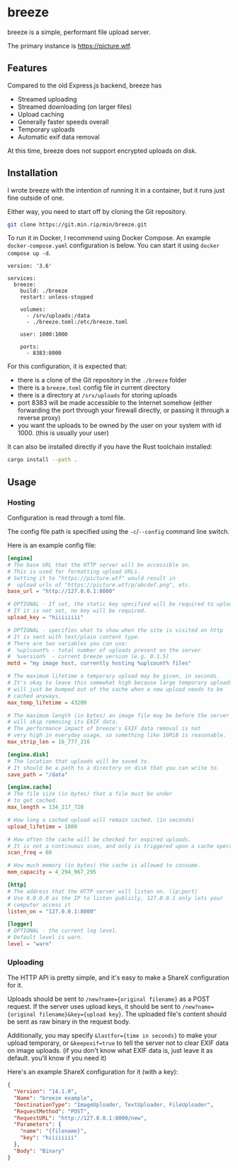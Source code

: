 # breeze
breeze is a simple, performant file upload server.

The primary instance is https://picture.wtf.

## Features
Compared to the old Express.js backend, breeze has
- Streamed uploading
- Streamed downloading (on larger files)
- Upload caching
- Generally faster speeds overall
- Temporary uploads
- Automatic exif data removal

At this time, breeze does not support encrypted uploads on disk.

## Installation
I wrote breeze with the intention of running it in a container, but it runs just fine outside of one.

Either way, you need to start off by cloning the Git repository.
```bash
git clone https://git.min.rip/min/breeze.git
```

To run it in Docker, I recommend using Docker Compose. An example `docker-compose.yaml` configuration is below. You can start it using `docker compose up -d`.
```
version: '3.6'

services:
  breeze:
    build: ./breeze
    restart: unless-stopped

    volumes:
      - /srv/uploads:/data
      - ./breeze.toml:/etc/breeze.toml

    user: 1000:1000

    ports:
      - 8383:8000
```
For this configuration, it is expected that:
* there is a clone of the Git repository in the `./breeze` folder
* there is a `breeze.toml` config file in current directory
* there is a directory at `/srv/uploads` for storing uploads
* port 8383 will be made accessible to the Internet somehow (either forwarding the port through your firewall directly, or passing it through a reverse proxy)
* you want the uploads to be owned by the user on your system with id 1000. (this is usually your user)

It can also be installed directly if you have the Rust toolchain installed:
```bash
cargo install --path .
```

## Usage
### Hosting
Configuration is read through a toml file.

The config file path is specified using the `-c`/`--config` command line switch.

Here is an example config file:
```toml
[engine]
# The base URL that the HTTP server will be accessible on.
# This is used for formatting upload URLs.
# Setting it to "https://picture.wtf" would result in
#  upload urls of "https://picture.wtf/p/abcdef.png", etc.
base_url = "http://127.0.0.1:8000"

# OPTIONAL - If set, the static key specified will be required to upload new files.
# If it is not set, no key will be required.
upload_key = "hiiiiiiii"

# OPTIONAL - specifies what to show when the site is visited on http
# It is sent with text/plain content type.
# There are two variables you can use:
#  %uplcount% - total number of uploads present on the server
#  %version%  - current breeze version (e.g. 0.1.5)
motd = "my image host, currently hosting %uplcount% files"

# The maximum lifetime a temporary upload may be given, in seconds.
# It's okay to leave this somewhat high because large temporary uploads
# will just be bumped out of the cache when a new upload needs to be
# cached anyways.
max_temp_lifetime = 43200

# The maximum length (in bytes) an image file may be before the server
# will skip removing its EXIF data.
# The performance impact of breeze's EXIF data removal is not
# very high in everyday usage, so something like 16MiB is reasonable.
max_strip_len = 16_777_216

[engine.disk]
# The location that uploads will be saved to.
# It should be a path to a directory on disk that you can write to.
save_path = "/data"

[engine.cache]
# The file size (in bytes) that a file must be under
# to get cached.
max_length = 134_217_728

# How long a cached upload will remain cached. (in seconds)
upload_lifetime = 1800

# How often the cache will be checked for expired uploads.
# It is not a continuous scan, and only is triggered upon a cache operation.
scan_freq = 60

# How much memory (in bytes) the cache is allowed to consume.
mem_capacity = 4_294_967_295

[http]
# The address that the HTTP server will listen on. (ip:port)
# Use 0.0.0.0 as the IP to listen publicly, 127.0.0.1 only lets your
# computer access it
listen_on = "127.0.0.1:8000"

[logger]
# OPTIONAL - the current log level.
# Default level is warn.
level = "warn"
```

### Uploading
The HTTP API is pretty simple, and it's easy to make a ShareX configuration for it.

Uploads should be sent to `/new?name={original filename}` as a POST request. If the server uses upload keys, it should be sent to `/new?name={original filename}&key={upload key}`. The uploaded file's content should be sent as raw binary in the request body.

Additionally, you may specify `&lastfor={time in seconds}` to make your upload temporary, or `&keepexif=true` to tell the server not to clear EXIF data on image uploads. (if you don't know what EXIF data is, just leave it as default. you'll know if you need it)

Here's an example ShareX configuration for it (with a key):
```json
{
  "Version": "14.1.0",
  "Name": "breeze example",
  "DestinationType": "ImageUploader, TextUploader, FileUploader",
  "RequestMethod": "POST",
  "RequestURL": "http://127.0.0.1:8000/new",
  "Parameters": {
    "name": "{filename}",
    "key": "hiiiiiiii"
  },
  "Body": "Binary"
}
```
